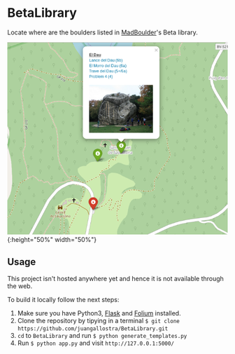 # BetaLibrary
Locate where are the boulders listed in [MadBoulder](https://www.youtube.com/channel/UCX9ok0rHnvnENLSK7jdnXxA)'s Beta library.

![preview](extras/preview.png "Title"){:height="50%" width="50%"}

## Usage
This project isn't hosted anywhere yet and hence it is not available through the web.

To build it locally follow the next steps: 
1. Make sure you have Python3, [Flask](http://flask.pocoo.org/) and [Folium](https://python-visualization.github.io/folium/) installed.
2. Clone the repository by tipying in a terminal `$ git clone https://github.com/juangallostra/BetaLibrary.git`
3. `cd` to `BetaLibrary` and run `$ python generate_templates.py`
4. Run `$ python app.py` and visit `http://127.0.0.1:5000/`
